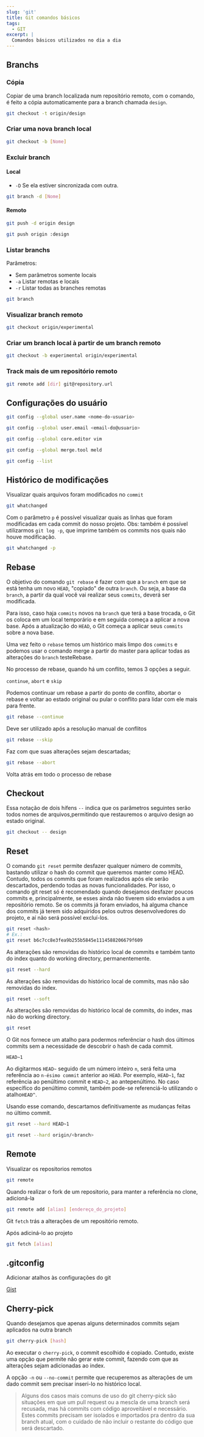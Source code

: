```yaml
---
slug: 'git'
title: Git comandos básicos
tags:
  - GIT
excerpt: |
  Comandos básicos utilizados no dia a dia
---
```


## Branchs

### Cópia

Copiar de uma branch localizada num repositório remoto, com o comando, é feito a cópia automaticamente para a branch chamada `design`.

```bash
git checkout -t origin/design
```

### Criar uma nova branch local

```bash
git checkout -b [Nome]
```

### Excluir branch

#### Local

- `-D` Se ela estiver sincronizada com outra.

```bash
git branch -d [Nome]
```

#### Remoto

```bash
git push -d origin design
```

```bash
git push origin :design
```

### Listar branchs

Parâmetros:

- Sem parâmetros somente locais
- `-a` Listar remotas e locais
- `-r` Listar todas as branches remotas

```bash
git branch
```

### Visualizar branch remoto

```bash
git checkout origin/experimental
```

### Criar um branch local à partir de um branch remoto

```bash
git checkout -b experimental origin/experimental
```

### Track mais de um repositório remoto

```bash
git remote add [dir] git@repository.url
```

## Configurações do usuário

```bash
git config --global user.name <nome-do-usuario>
```

```bash
git config --global user.email <email-do@usuario>
```

```bash
git config --global core.editor vim
```

```bash
git config --global merge.tool meld
```

```bash
git config --list
```

## Histórico de modificações

Visualizar quais arquivos foram modificados no `commit`

```bash
git whatchanged
```

Com o parâmetro `p` é possível visualizar quais as linhas que foram modificadas em cada commit do nosso projeto. Obs: também é possível utilizarmos `git log -p`, que imprime também os commits nos quais não houve modificação.

```bash
git whatchanged -p
```

## Rebase

O objetivo do comando `git rebase` é fazer com que a `branch` em que se está tenha um novo `HEAD`, "copiado" de outra `branch`. Ou seja, a base da `branch`, a partir da qual você vai realizar seus `commits`, deverá ser modificada.

Para isso, caso haja `commits` novos na `branch` que terá a base trocada, o Git os coloca em um local temporário e em seguida começa a aplicar a nova base. Após a atualização do `HEAD`, o Git começa a aplicar seus `commits` sobre a nova base.

Uma vez feito o `rebase` temos um histórico mais limpo dos `commits` e podemos usar o comando merge a partir do master para aplicar todas as alterações do `branch` testeRebase.

No processo de rebase, quando há um conflito, temos 3 opções a seguir.

`continue`, `abort` e `skip`

Podemos continuar um rebase a partir do ponto de conflito, abortar o rebase e voltar ao estado original ou pular o conflito para lidar com ele mais para frente.

```bash
git rebase --continue
```

Deve ser utilizado após a resolução manual de conflitos

```bash
git rebase --skip
```

Faz com que suas alterações sejam descartadas;

```bash
git rebase --abort
```

Volta atrás em todo o processo de rebase

## Checkout

Essa notação de dois hífens `--` indica que os parâmetros seguintes serão todos nomes de arquivos,permitindo que restauremos o arquivo design ao estado original.

```bash
git checkout -- design
```

## Reset

O comando `git reset` permite desfazer qualquer número de commits, bastando utilizar o hash do commit que queremos manter como HEAD. Contudo, todos os commits que foram realizados após ele serão descartados, perdendo todas as novas funcionalidades. Por isso, o comando git reset só é recomendado quando desejamos desfazer poucos commits e, principalmente, se esses ainda não tiverem sido enviados a um repositório remoto. Se os commits já foram enviados, há alguma chance dos commits já terem sido adquiridos pelos outros desenvolvedores do projeto, e aí não será possível excluí-los.

```bash
git reset <hash>
# Ex.:
git reset b6c7cc8e3fea9b255b5845e1114588206679f609
```

As alterações são removidas do histórico local de commits e também tanto do index quanto do working directory, permanentemente.

```bash
git reset --hard
```

As alterações são removidas do histórico local de commits, mas não são removidas do index.

```bash
git reset --soft
```

As alterações são removidas do histórico local de commits, do index, mas não do working directory.

```bash
git reset
```

O Git nos fornece um atalho para podermos referênciar o hash dos últimos commits sem a necessidade de descobrir o hash de cada commit.

`HEAD~1`

Ao digitarmos `HEAD~` seguido de um número inteiro `n`, será feita uma referência ao `n-ésimo commit` anterior ao `HEAD`. Por exemplo, `HEAD~1`, faz referência ao penúltimo commit e `HEAD~2`, ao antepenúltimo. No caso específico do penúltimo commit, também pode-se referenciá-lo utilizando o atalho`HEAD^`.

Usando esse comando, descartamos definitivamente as mudanças feitas no último commit.

```bash
git reset --hard HEAD~1
```

```bash
git reset --hard origin/<branch>
```

## Remote

Visualizar os repositorios remotos

```bash
git remote
```

Quando realizar o fork de um repositorio, para manter a referência no clone, adicioná-la

```bash
git remote add [alias] [endereço_do_projeto]
```

Git `fetch` trás a alterações de um repositório remoto.

Após adiciná-lo ao projeto

```bash
git fetch [alias]
```

## .gitconfig

Adicionar atalhos às configurações do git

[Gist](https://gist.github.com/nogsantos/c4dab809dfe95949aaf3bd9f683d2bdc)

## Cherry-pick

Quando desejamos que apenas alguns determinados commits sejam aplicados na outra branch

```bash
git cherry-pick [hash]
```

Ao executar o `cherry-pick`, o commit escolhido é copiado. Contudo, existe uma opção que permite não gerar este commit, fazendo com que as alterações sejam adicionadas ao index.

A opção `-n` ou `--no-commit` permite que recuperemos as alterações de um dado commit sem precisar inseri-lo no histórico local.

> Alguns dos casos mais comuns de uso do git cherry-pick são situações em que um pull request ou a mescla de uma branch será recusada, mas há commits com código aproveitável e necessário. Estes commits precisam ser isolados e importados pra dentro da sua branch atual, com o cuidado de não incluir o restante do código que será descartado.
